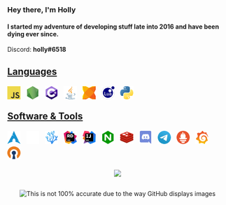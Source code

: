 ### Hey there, I'm Holly</h3>
#### I started my adventure of developing stuff late into 2016 and have been dying ever since.
Discord: **holly#6518**

<!-- incoming html!!!! -->
<h2> </h2>

<h2>
	<u>Languages</u>
	<p> </p>  <!-- messy spacing lmao -->
	<a href="https://en.wikipedia.org/wiki/JavaScript"><img width="30px" style="padding-right:8px" title="JavaScript" src="images/js.webp"></a>
	<a href="https://nodejs.org"><img width="30px" style="padding-right:8px" title="Node.js" src="images/nodejs.webp"></a>
	<a href="https://dotnet.microsoft.com/"><img width="30px" style="padding-right:8px" title="C# .NET" src="images/csharp.webp"></a>
	<a href="https://openjdk.java.net/"><img width="30px" style="padding-right:8px" title="Java" src="images/java.webp"></a>
	<a href="https://haxe.org/"><img width="30px" style="padding-right:8px" title="Haxe" src="images/haxe.webp"></a>
	<a href="https://www.lua.org/"><img width="30px" style="padding-right:8px" title="Lua" src="images/lua.webp"></a>
	<a href="https://www.python.org/"><img width="30px" style="padding-right:8px" title="Python" src="images/python.webp"></a>
	<p> </p>
	<u>Software & Tools</u>
	<p> </p>
	<!--<a href="https://github.com/jesseduffield/lazygit"><img width="30px" style="padding-right:8px" title="lazygit" src="images/lazygit.webp"></a>-->
	<a href="https://archlinux.org/"><img width="30px" style="padding-right:8px" title="Arch Linux" src="images/archlinux.webp"></a>
	<a href="https://i3wm.org/"><img width="30px" style="padding-right:8px" title="i3" src="images/i3.webp"></a>
	<a href="https://vscodium.com/"><img width="30px" style="padding-right:8px" title="VSCodium" src="images/codium.webp"></a>
	<a href="https://www.jetbrains.com/rider/"><img width="30px" style="padding-right:8px" title="Jetbrains Rider" src="images/rider.webp"></a>
	<a href="https://www.jetbrains.com/idea/"><img width="30px" style="padding-right:8px" title="Intellij Idea" src="images/idea.webp"></a>
	<a href="https://nginx.org/"><img width="30px" style="padding-right:8px" title="NGINX" src="images/nginx.webp"></a>
	<a href="https://redis.io/"><img width="30px" style="padding-right:8px" title="Redis" src="images/redis.webp"></a>
	<a href="https://discord.com/"><img width="30px" style="padding-right:8px" title="Discord" src="images/discord.webp"></a>
	<a href="https://telegram.org/"><img width="30px" style="padding-right:8px" title="Telegram" src="images/telegram.webp"></a>
	<a href="https://prometheus.io/"><img width="30px" style="padding-right:8px" title="Prometheus" src="images/prometheus.webp"></a>
	<a href="https://grafana.com/"><img width="30px" style="padding-right:8px" title="Grafana" src="images/grafana.webp"></a>
	<a href="https://openvpn.net/"><img width="30px" style="padding-right:8px" title="OpenVPN" src="images/openvpn.webp"></a>
</h2>

<p align="center">
	<a href="https://github.com/anuraghazra/github-readme-stats">
		<img align="center" src="https://github-readme-stats.vercel.app/api/top-langs/?username=tgpholly&layout=compact&langs_count=10&theme=radical">
	</a>
</p>

<h2></h2>

<p align="center">
	<img src="https://eusv.net/vc/5f6192fef2b388d9/?38596" title="This is not 100% accurate due to the way GitHub displays images">
</p>
